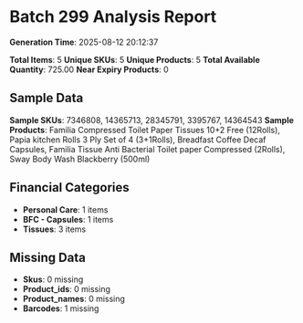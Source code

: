 # Batch 299 Analysis Report

**Generation Time**: 2025-08-12 20:12:37

**Total Items**: 5
**Unique SKUs**: 5
**Unique Products**: 5
**Total Available Quantity**: 725.00
**Near Expiry Products**: 0

## Sample Data
**Sample SKUs**: 7346808, 14365713, 28345791, 3395767, 14364543
**Sample Products**: Familia Compressed Toilet Paper Tissues 10+2 Free (12Rolls), Papia kitchen Rolls 3 Ply Set of 4 (3+1Rolls), Breadfast Coffee Decaf Capsules, Familia Tissue Anti Bacterial Toilet paper Compressed (2Rolls), Sway Body Wash Blackberry (500ml)

## Financial Categories
- **Personal Care**: 1 items
- **BFC - Capsules**: 1 items
- **Tissues**: 3 items

## Missing Data
- **Skus**: 0 missing
- **Product_ids**: 0 missing
- **Product_names**: 0 missing
- **Barcodes**: 1 missing

